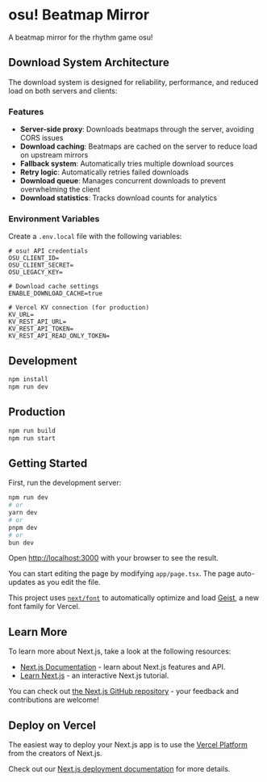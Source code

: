 # osu! Beatmap Mirror

A beatmap mirror for the rhythm game osu!

## Download System Architecture

The download system is designed for reliability, performance, and reduced load on both servers and clients:

### Features

- **Server-side proxy**: Downloads beatmaps through the server, avoiding CORS issues
- **Download caching**: Beatmaps are cached on the server to reduce load on upstream mirrors
- **Fallback system**: Automatically tries multiple download sources
- **Retry logic**: Automatically retries failed downloads
- **Download queue**: Manages concurrent downloads to prevent overwhelming the client
- **Download statistics**: Tracks download counts for analytics

### Environment Variables

Create a `.env.local` file with the following variables:

```
# osu! API credentials
OSU_CLIENT_ID=
OSU_CLIENT_SECRET=
OSU_LEGACY_KEY=

# Download cache settings
ENABLE_DOWNLOAD_CACHE=true

# Vercel KV connection (for production)
KV_URL=
KV_REST_API_URL=
KV_REST_API_TOKEN=
KV_REST_API_READ_ONLY_TOKEN=
```

## Development

```bash
npm install
npm run dev
```

## Production

```bash
npm run build
npm run start
```

## Getting Started

First, run the development server:

```bash
npm run dev
# or
yarn dev
# or
pnpm dev
# or
bun dev
```

Open [http://localhost:3000](http://localhost:3000) with your browser to see the result.

You can start editing the page by modifying `app/page.tsx`. The page auto-updates as you edit the file.

This project uses [`next/font`](https://nextjs.org/docs/app/building-your-application/optimizing/fonts) to automatically optimize and load [Geist](https://vercel.com/font), a new font family for Vercel.

## Learn More

To learn more about Next.js, take a look at the following resources:

- [Next.js Documentation](https://nextjs.org/docs) - learn about Next.js features and API.
- [Learn Next.js](https://nextjs.org/learn) - an interactive Next.js tutorial.

You can check out [the Next.js GitHub repository](https://github.com/vercel/next.js) - your feedback and contributions are welcome!

## Deploy on Vercel

The easiest way to deploy your Next.js app is to use the [Vercel Platform](https://vercel.com/new?utm_medium=default-template&filter=next.js&utm_source=create-next-app&utm_campaign=create-next-app-readme) from the creators of Next.js.

Check out our [Next.js deployment documentation](https://nextjs.org/docs/app/building-your-application/deploying) for more details.
